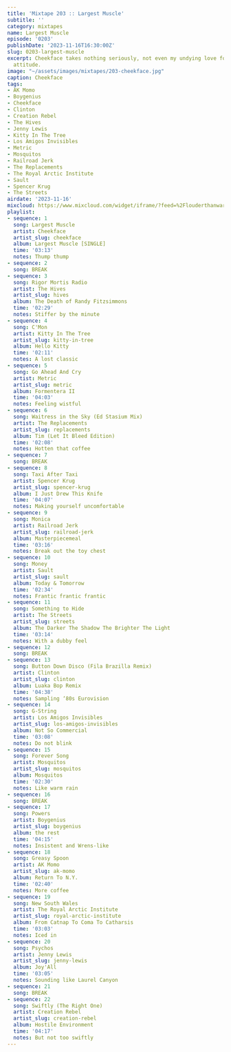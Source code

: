 ```yaml
---
title: 'Mixtape 203 :: Largest Muscle'
subtitle: ''
category: mixtapes
name: Largest Muscle
episode: '0203'
publishDate: '2023-11-16T16:30:00Z'
slug: 0203-largest-muscle
excerpt: Cheekface takes nothing seriously, not even my undying love for their questionable
  attitude.
image: "~/assets/images/mixtapes/203-cheekface.jpg"
caption: Cheekface
tags:
- AK Momo
- Boygenius
- Cheekface
- Clinton
- Creation Rebel
- The Hives
- Jenny Lewis
- Kitty In The Tree
- Los Amigos Invisibles
- Metric
- Mosquitos
- Railroad Jerk
- The Replacements
- The Royal Arctic Institute
- Sault
- Spencer Krug
- The Streets
airdate: '2023-11-16'
mixcloud: https://www.mixcloud.com/widget/iframe/?feed=%2Flouderthanwar%2Fthe-mixtape-203-largest-muscle-2023-11-18%2F&hide_artwork=1&hide_cover=1
playlist:
- sequence: 1
  song: Largest Muscle
  artist: Cheekface
  artist_slug: cheekface
  album: Largest Muscle [SINGLE]
  time: '03:13'
  notes: Thump thump
- sequence: 2
  song: BREAK
- sequence: 3
  song: Rigor Mortis Radio
  artist: The Hives
  artist_slug: hives
  album: The Death of Randy Fitzsimmons
  time: '02:29'
  notes: Stiffer by the minute
- sequence: 4
  song: C'Mon
  artist: Kitty In The Tree
  artist_slug: kitty-in-tree
  album: Hello Kitty
  time: '02:11'
  notes: A lost classic
- sequence: 5
  song: Go Ahead And Cry
  artist: Metric
  artist_slug: metric
  album: Formentera II
  time: '04:03'
  notes: Feeling wistful
- sequence: 6
  song: Waitress in the Sky (Ed Stasium Mix)
  artist: The Replacements
  artist_slug: replacements
  album: Tim (Let It Bleed Edition)
  time: '02:08'
  notes: Hotten that coffee
- sequence: 7
  song: BREAK
- sequence: 8
  song: Taxi After Taxi
  artist: Spencer Krug
  artist_slug: spencer-krug
  album: I Just Drew This Knife
  time: '04:07'
  notes: Making yourself uncomfortable
- sequence: 9
  song: Monica
  artist: Railroad Jerk
  artist_slug: railroad-jerk
  album: Masterpiecemeal
  time: '03:16'
  notes: Break out the toy chest
- sequence: 10
  song: Money
  artist: Sault
  artist_slug: sault
  album: Today & Tomorrow
  time: '02:34'
  notes: Frantic frantic frantic
- sequence: 11
  song: Something to Hide
  artist: The Streets
  artist_slug: streets
  album: The Darker The Shadow The Brighter The Light
  time: '03:14'
  notes: With a dubby feel
- sequence: 12
  song: BREAK
- sequence: 13
  song: Button Down Disco (Fila Brazilla Remix)
  artist: Clinton
  artist_slug: clinton
  album: Luaka Bop Remix
  time: '04:38'
  notes: Sampling ‘80s Eurovision
- sequence: 14
  song: G-String
  artist: Los Amigos Invisibles
  artist_slug: los-amigos-invisibles
  album: Not So Commercial
  time: '03:08'
  notes: Do not blink
- sequence: 15
  song: Forever Song
  artist: Mosquitos
  artist_slug: mosquitos
  album: Mosquitos
  time: '02:30'
  notes: Like warm rain
- sequence: 16
  song: BREAK
- sequence: 17
  song: Powers
  artist: Boygenius
  artist_slug: boygenius
  album: the rest
  time: '04:15'
  notes: Insistent and Wrens-like
- sequence: 18
  song: Greasy Spoon
  artist: AK Momo
  artist_slug: ak-momo
  album: Return To N.Y.
  time: '02:40'
  notes: More coffee
- sequence: 19
  song: New South Wales
  artist: The Royal Arctic Institute
  artist_slug: royal-arctic-institute
  album: From Catnap To Coma To Catharsis
  time: '03:03'
  notes: Iced in
- sequence: 20
  song: Psychos
  artist: Jenny Lewis
  artist_slug: jenny-lewis
  album: Joy'All
  time: '03:05'
  notes: Sounding like Laurel Canyon
- sequence: 21
  song: BREAK
- sequence: 22
  song: Swiftly (The Right One)
  artist: Creation Rebel
  artist_slug: creation-rebel
  album: Hostile Environment
  time: '04:17'
  notes: But not too swiftly
---
```


